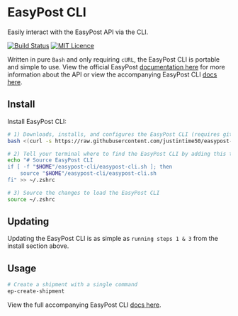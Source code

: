 # EasyPost CLI

Easily interact with the EasyPost API via the CLI.

[![Build Status](https://travis-ci.org/Justintime50/easypost-cli.svg?branch=master)](https://travis-ci.org/Justintime50/easypost-cli)
[![MIT Licence](https://badges.frapsoft.com/os/mit/mit.svg?v=103)](https://opensource.org/licenses/mit-license.php)

Written in pure `Bash` and only requiring `cURL`, the EasyPost CLI is portable and simple to use. View the official EasyPost [documentation here](https://www.easypost.com/docs/api) for more information about the API or view the accompanying EasyPost CLI [docs here](/docs/DOCS.md).

## Install

Install EasyPost CLI:

```bash
# 1) Downloads, installs, and configures the EasyPost CLI (requires git)
bash <(curl -s https://raw.githubusercontent.com/justintime50/easypost-cli/master/install.sh)

# 2) Tell your terminal where to find the EasyPost CLI by adding this to your ~/.zshrc or ~/.bash_profile
echo "# Source EasyPost CLI
if [ -f "$HOME"/easypost-cli/easypost-cli.sh ]; then
    source "$HOME"/easypost-cli/easypost-cli.sh
fi" >> ~/.zshrc

# 3) Source the changes to load the EasyPost CLI
source ~/.zshrc
```

## Updating

Updating the EasyPost CLI is as simple as `running steps 1 & 3` from the install section above.

## Usage

```bash
# Create a shipment with a single command
ep-create-shipment
```

View the full accompanying EasyPost CLI [docs here](/docs/DOCS.md).
